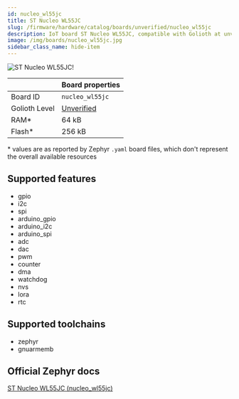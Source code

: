 ```yaml
---
id: nucleo_wl55jc
title: ST Nucleo WL55JC
slug: /firmware/hardware/catalog/boards/unverified/nucleo_wl55jc
description: IoT board ST Nucleo WL55JC, compatible with Golioth at unverified level.
image: /img/boards/nucleo_wl55jc.jpg
sidebar_class_name: hide-item
---
```


[//]: # (This is an auto-generated file, do not edit! Changes to it will be lost upon re-generation)

![ST Nucleo WL55JC!](/img/boards/nucleo_wl55jc.jpg "ST Nucleo WL55JC")

|                | Board properties     |
| -------------  | -------------------- |
| Board ID       | `nucleo_wl55jc` |
| Golioth Level  | [Unverified](/firmware/hardware#unverified-boards) |
| RAM*           | 64 kB |
| Flash*         | 256 kB |

\* values are as reported by Zephyr `.yaml` board files, which don't represent the overall available resources



## Supported features

* gpio
* i2c
* spi
* arduino_gpio
* arduino_i2c
* arduino_spi
* adc
* dac
* pwm
* counter
* dma
* watchdog
* nvs
* lora
* rtc

## Supported toolchains

* zephyr
* gnuarmemb

## Official Zephyr docs

[ST Nucleo WL55JC (nucleo_wl55jc)](https://docs.zephyrproject.org/latest/boards/st/nucleo_wl55jc/doc/index.html)

